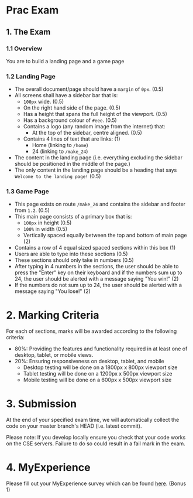 # Prac Exam

## 1. The Exam

### 1.1 Overview

You are to build a landing page and a game page

### 1.2 Landing Page

* The overall document/page should have a `margin` of `0px`. (0.5)
* All screens shall have a sidebar bar that is:
  * `100px` wide. (0.5)
  * On the right hand side of the page. (0.5)
  * Has a height that spans the full height of the viewport. (0.5)
  * Has a background colour of `#eee`. (0.5)
  * Contains a logo (any random image from the internet) that:
  	* At the top of the sidebar, centre aligned. (0.5)
  * Contains 4 lines of text that are links: (1)
    * Home (linking to `/home`)
    * 24 (linking to `/make_24`)
* The content in the landing page (i.e. everything excluding the sidebar should be positioned in the middle of the page.)
* The only content in the landing page should be a heading that says `Welcome to the landing page!` (0.5)

### 1.3 Game Page

* This page exists on route `/make_24` and contains the sidebar and footer from `1.2`. (0.5)
* This main page consists of a primary box that is:
  * `100px` in height (0.5)
  * `100%` in width (0.5)
  * Vertically spaced equally between the top and bottom of main page (2)
* Contains a row of 4 equal sized spaced sections within this box (1)
* Users are able to type into these sections (0.5)
* These sections should only take in numbers (0.5)
* After typing in 4 numbers in the sections, the user should be able to press the "Enter" key on their keyboard and if the numbers sum up to 24, the user should be alerted with a message saying "You win!" (2)
* If the numbers do not sum up to 24, the user should be alerted with a message saying "You lose!" (2)

# 2. Marking Criteria
For each of sections, marks will be awarded according to the following criteria:

* 80%: Providing the features and functionality required in at least one of desktop, tablet, or mobile views.
* 20%: Ensuring responsiveness on desktop, tablet, and mobile
  * Desktop testing will be done on a 1800px x 800px viewport size
  * Tablet testing will be done on a 1200px x 500px viewport size
  * Mobile testing will be done on a 600px x 500px viewport size

# 3. Submission
At the end of your specified exam time, we will automatically collect the code on your master branch's HEAD (i.e. latest commit).

Please note: If you develop locally ensure you check that your code works on the CSE servers. Failure to do so could result in a fail mark in the exam.

# 4. MyExperience
Please fill out your MyExperience survey which can be found [here](https://myexperience.unsw.edu.au/unsw/). (Bonus 1)